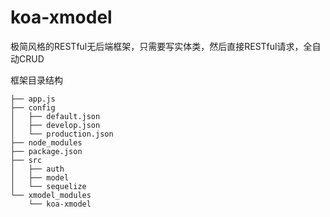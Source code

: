 # koa-xmodel
极简风格的RESTful无后端框架，只需要写实体类，然后直接RESTful请求，全自动CRUD

框架目录结构
>
	├── app.js
	├── config
	│   ├── default.json
	│   ├── develop.json
	│   └── production.json
	├── node_modules
	├── package.json
	├── src
	│   ├── auth
	│   ├── model
	│   └── sequelize
	└── xmodel_modules
	    └── koa-xmodel